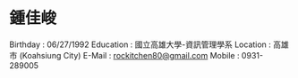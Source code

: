 # 鍾佳峻

Birthday : 06/27/1992
Education : 國立高雄大學-資訊管理學系
Location : 高雄市 (Koahsiung City)
E-Mail : rockitchen80@gmail.com
Mobile : 0931-289005
